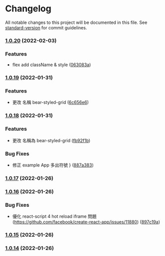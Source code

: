 # Changelog

All notable changes to this project will be documented in this file. See [standard-version](https://github.com/conventional-changelog/standard-version) for commit guidelines.

### [1.0.20](https://github.com/imagine10255/bear-styled-grid/compare/v1.0.19...v1.0.20) (2022-02-03)


### Features

* flex add className & style ([063083a](https://github.com/imagine10255/bear-styled-grid/commit/063083af17ff45b3f89e875ee5ab2c031f3d2be8))

### [1.0.19](https://github.com/imagine10255/bear-styled-grid/compare/v1.0.18...v1.0.19) (2022-01-31)


### Features

* 更改 名稱 bear-styled-grid ([6c656e6](https://github.com/imagine10255/bear-styled-grid/commit/6c656e63dd99f7a78dbdb44be045db2c172f206c))

### [1.0.18](https://github.com/imagine10255/bear-styled-grid/compare/v1.0.17...v1.0.18) (2022-01-31)


### Features

* 更改 名稱為 bear-styled-grid ([fb92f1b](https://github.com/imagine10255/bear-styled-grid/commit/fb92f1b7f516aee8538c849772f079f7a96b948f))


### Bug Fixes

* 修正 example App 多出符號 } ([887a383](https://github.com/imagine10255/bear-styled-grid/commit/887a3834d36ff9ff53b2c153d11fee7f3757e97f))

### [1.0.17](https://github.com/imagine10255/bear-styled-grid/compare/v1.0.16...v1.0.17) (2022-01-26)

### [1.0.16](https://github.com/imagine10255/bear-styled-grid/compare/v1.0.15...v1.0.16) (2022-01-26)


### Bug Fixes

* 優化 react-script 4 hot reload iframe 問題 (https://github.com/facebook/create-react-app/issues/11880) ([897c19a](https://github.com/imagine10255/bear-styled-grid/commit/897c19a8d386e8bf67f1d9eef464ede33ca9f006))

### [1.0.15](https://github.com/imagine10255/bear-styled-grid/compare/v1.0.14...v1.0.15) (2022-01-26)

### [1.0.14](https://github.com/imagine10255/bear-styled-grid/compare/v1.0.13...v1.0.14) (2022-01-26)
